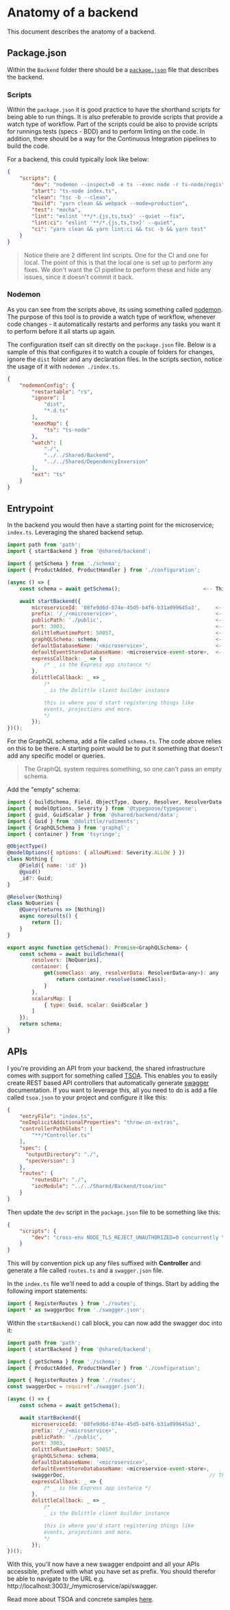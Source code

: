 # Anatomy of a backend

This document describes the anatomy of a backend.

## Package.json

Within the `Backend` folder there should be a [`package.json`](./package-json.md) file that describes the backend.

### Scripts

Within the `package.json` it is good practice to have the shorthand scripts for being able to run things.
It is also preferable to provide scripts that provide a watch type of workflow. Part of the scripts could be also to provide
scripts for runnings tests (specs - BDD) and to perform linting on the code.
In addition, there should be a way for the Continuous Integration pipelines to build the code.

For a backend, this could typically look like below:

```json
{
    "scripts": {
        "dev": "nodemon --inspect=0 -e ts --exec node -r ts-node/register index.ts",
        "start": "ts-node index.ts",
        "clean": "tsc -b --clean",
        "build": "yarn clean && webpack --mode=production",
        "test": "mocha",
        "lint": "eslint '**/*.{js,ts,tsx}' --quiet --fix",
        "lint:ci": "eslint '**/*.{js,ts,tsx}' --quiet",
        "ci": "yarn clean && yarn lint:ci && tsc -b && yarn test"
    }
}
```

> Notice there are 2 different lint scripts. One for the CI and one for local. The point of this is that the local one
> is set up to perform any fixes. We don't want the CI pipeline to perform these and hide any issues, since it doesn't
> commit it back.

### Nodemon

As you can see from the scripts above, its using something called [nodemon](https://nodemon.io).
The purpose of this tool is to provide a watch type of workflow, whenever code changes - it automatically restarts and
performs any tasks you want it to perform before it all starts up again.

The configuration itself can sit directly on the `package.json` file. Below is a sample of this that
configures it to watch a couple of folders for changes, ignore the `dist` folder and any declaration files.
In the scripts section, notice the usage of it with `nodemon ./index.ts`.

```json
{
    "nodemonConfig": {
        "restartable": "rs",
        "ignore": [
            "dist",
            "*.d.ts"
        ],
        "execMap": {
            "ts": "ts-node"
        },
        "watch": [
            "./",
            "../../Shared/Backend",
            "../../Shared/DependencyInversion"
        ],
        "ext": "ts"
    }
}
```

## Entrypoint

In the backend you would then have a starting point for the microservice; `index.ts`.
Leveraging the shared backend setup.

```javascript
import path from 'path';
import { startBackend } from '@shared/backend';

import { getSchema } from './schema';
import { ProductAdded, ProductHandler } from './configuration';

(async () => {
    const schema = await getSchema();                           <-- This is the exposed GraphQL schema exposed

    await startBackend({
        microserviceId: '08fe9d6d-874e-45d5-b4f6-b31a099645a3',     <-- Unique identifier that will be used for the microservice configuration in general
        prefix: '/_/<microservice>',                                <-- URL prefix for frontend, APIs and GraphQL endpoints - each microservice has their own unique
        publicPath: './public',                                     <-- The path to where the static web pages are served from (if any)
        port: 3003,                                                 <-- Development port the backend will be served from - must be unique per Microservice
        dolittleRuntimePort: 50057,                                 <-- The Dolittle runtime port to connect to in the local development environment
        graphQLSchema: schema,                                      <-- Pass in the GraphQL schema generated
        defaultDatabaseName: '<microservice>',                      <-- Default name for database - unique per microservice
        defaultEventStoreDatabaseName: <microservice-event-store>,  <-- The default name for the event store database - same as in the resources.json for the microservice in environments.
        expressCallback: _ => {
            /* _ is the Express app instance */
        },
        dolittleCallback: _ => _
            /*
            _ is the Dolittle client builder instance

            this is where you'd start registering things like
            events, projections and more.
            */
        });
})();
```

For the GraphQL schema, add a file called `schema.ts`. The code above relies on this to be there.
A starting point would be to put it something that doesn't add any specific model or queries.

> The GraphQL system requires something, so one can't pass an empty schema.

Add the "empty" schema:

```javascript
import { buildSchema, Field, ObjectType, Query, Resolver, ResolverData } from 'type-graphql';
import { modelOptions, Severity } from '@typegoose/typegoose';
import { guid, GuidScalar } from '@shared/backend/data';
import { Guid } from '@dolittle/rudiments';
import { GraphQLSchema } from 'graphql';
import { container } from 'tsyringe';

@ObjectType()
@modelOptions({ options: { allowMixed: Severity.ALLOW } })
class Nothing {
    @Field({ name: 'id' })
    @guid()
    _id?: Guid;
}

@Resolver(Nothing)
class NoQueries {
    @Query(returns => [Nothing])
    async noresults() {
        return [];
    }
}

export async function getSchema(): Promise<GraphQLSchema> {
    const schema = await buildSchema({
        resolvers: [NoQueries],
        container: {
            get(someClass: any, resolverData: ResolverData<any>): any | Promise<any> {
                return container.resolve(someClass);
            }
        },
        scalarsMap: [
            { type: Guid, scalar: GuidScalar }
        ]
    });
    return schema;
}
```

## APIs

I you're providing an API from your backend, the shared infrastructure comes with support for something called [TSOA](https://tsoa-community.github.io/docs/introduction.html#goal).
This enables you to easily create REST based API controllers that automatically generate [swagger](https://swagger.io) documentation.
If you want to leverage this, all you need to do is add a file called `tsoa.json` to your project and configure it like this:

```json
{
    "entryFile": "index.ts",
    "noImplicitAdditionalProperties": "throw-on-extras",
    "controllerPathGlobs": [
        "**/*Controller.ts"
    ],
    "spec": {
      "outputDirectory": "./",
      "specVersion": 3
    },
    "routes": {
        "routesDir": "./",
        "iocModule": "../../Shared/Backend/tsoa/ioc"
    }
}
```

Then update the `dev` script in the `package.json` file to be something like this:

```json
{
    "scripts": {
        "dev": "cross-env NODE_TLS_REJECT_UNAUTHORIZED=0 concurrently \"nodemon -x tsoa spec-and-routes\" \"nodemon index.ts\"",
    }
}
```

This will by convention pick up any files suffixed with **Controller** and generate a file called `routes.ts` and a `swagger.json` file.

In the `index.ts` file we'll need to add a couple of things.
Start by adding the following import statements:

```typescript
import { RegisterRoutes } from './routes';
import * as swaggerDoc from './swagger.json';
```

Within the `startBackend()` call block, you can now add the swagger doc into it:

```javascript
import path from 'path';
import { startBackend } from '@shared/backend';

import { getSchema } from './schema';
import { ProductAdded, ProductHandler } from './configuration';

import { RegisterRoutes } from './routes';
const swaggerDoc = require('./swagger.json');

(async () => {
    const schema = await getSchema();

    await startBackend({
        microserviceId: '08fe9d6d-874e-45d5-b4f6-b31a099645a3',
        prefix: '/_/<microservice>',
        publicPath: './public',
        port: 3003,
        dolittleRuntimePort: 50057,
        graphQLSchema: schema,
        defaultDatabaseName: '<microservice>',
        defaultEventStoreDatabaseName: <microservice-event-store>,
        swaggerDoc,                                               // This is the swagger doc.
        expressCallback: _ => {
            /* _ is the Express app instance */
        },
        dolittleCallback: _ => _
            /*
            _ is the Dolittle client builder instance

            this is where you'd start registering things like
            events, projections and more.
            */
        });
})();
```

With this, you'll now have a new swagger endpoint and all your APIs accessible, prefixed with what you have set as prefix.
You should therefor be able to navigate to the URL e.g. http://localhost:3003/_/mymicroservice/api/swagger.

Read more about TSOA and concrete samples [here](https://tsoa-community.github.io/docs/examples.html).

